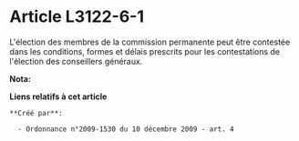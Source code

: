 # Article L3122-6-1

L'élection des membres de la commission permanente peut être contestée dans les conditions, formes et délais prescrits pour
les contestations de l'élection des conseillers généraux.

**Nota:**



**Liens relatifs à cet article**

	**Créé par**:

	  - Ordonnance n°2009-1530 du 10 décembre 2009 - art. 4
